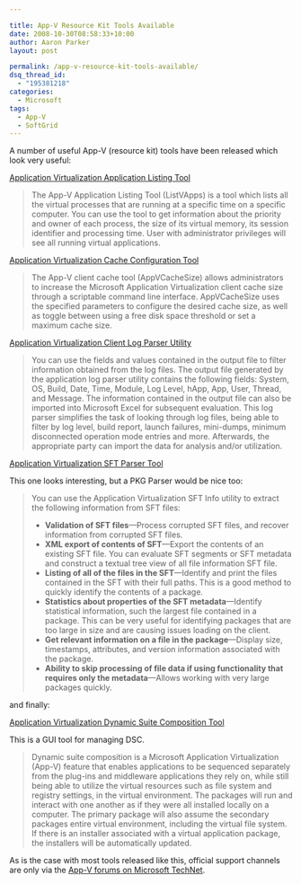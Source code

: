 ```yaml
---

title: App-V Resource Kit Tools Available
date: 2008-10-30T08:58:33+10:00
author: Aaron Parker
layout: post

permalink: /app-v-resource-kit-tools-available/
dsq_thread_id:
  - "195381218"
categories:
  - Microsoft
tags:
  - App-V
  - SoftGrid
---
```

A number of useful App-V (resource kit) tools have been released which look very useful:

[Application Virtualization Application Listing Tool](http://www.microsoft.com/downloads/details.aspx?FamilyID=5da48313-cf6d-445d-af97-594f194ac759&DisplayLang=en)

> The App-V Application Listing Tool (ListVApps) is a tool which lists all the virtual processes that are running at a specific time on a specific computer. You can use the tool to get information about the priority and owner of each process, the size of its virtual memory, its session identifier and processing time. User with administrator privileges will see all running virtual applications. 

[Application Virtualization Cache Configuration Tool](http://www.microsoft.com/downloads/details.aspx?FamilyID=5e7089fa-c6ab-4150-8562-3b5bc14cd881&DisplayLang=en)

> The App-V client cache tool (AppVCacheSize) allows administrators to increase the Microsoft Application Virtualization client cache size through a scriptable command line interface. AppVCacheSize uses the specified parameters to configure the desired cache size, as well as toggle between using a free disk space threshold or set a maximum cache size.

[Application Virtualization Client Log Parser Utility](http://www.microsoft.com/downloads/details.aspx?FamilyID=72876c60-3a87-4705-b722-f73eb56219bf&DisplayLang=en)

> You can use the fields and values contained in the output file to filter information obtained from the log files. The output file generated by the application log parser utility contains the following fields: System, OS, Build, Date, Time, Module, Log Level, hApp, App, User, Thread, and Message. The information contained in the output file can also be imported into Microsoft Excel for subsequent evaluation. This log parser simplifies the task of looking through log files, being able to filter by log level, build report, launch failures, mini-dumps, minimum disconnected operation mode entries and more. Afterwards, the appropriate party can import the data for analysis and/or utilization. 

[Application Virtualization SFT Parser Tool](http://www.microsoft.com/downloads/details.aspx?FamilyID=e5a7db27-304b-4cd1-9c80-7ba5fdaea97f&DisplayLang=en)

This one looks interesting, but a PKG Parser would be nice too:

> You can use the Application Virtualization SFT Info utility to extract the following information from SFT files: 
> 
>   * **Validation of SFT files**—Process corrupted SFT files, and recover information from corrupted SFT files. 
>   * **XML export of contents of SFT**—Export the contents of an existing SFT file. You can evaluate SFT segments or SFT metadata and construct a textual tree view of all file information SFT file. 
>   * **Listing of all of the files in the SFT**—Identify and print the files contained in the SFT with their full paths. This is a good method to quickly identify the contents of a package. 
>   * **Statistics about properties of the SFT metadata**—Identify statistical information, such the largest file contained in a package. This can be very useful for identifying packages that are too large in size and are causing issues loading on the client. 
>   * **Get relevant information on a file in the package**—Display size, timestamps, attributes, and version information associated with the package. 
>   * **Ability to skip processing of file data if using functionality that requires only the metadata**—Allows working with very large packages quickly. 

and finally:

[Application Virtualization Dynamic Suite Composition Tool](http://www.microsoft.com/downloads/details.aspx?FamilyID=daa898df-455f-438a-aa2a-421f05894098&DisplayLang=en)

This is a GUI tool for managing DSC.

> Dynamic suite composition is a Microsoft Application Virtualization (App-V) feature that enables applications to be sequenced separately from the plug-ins and middleware applications they rely on, while still being able to utilize the virtual resources such as file system and registry settings, in the virtual environment. The packages will run and interact with one another as if they were all installed locally on a computer. The primary package will also assume the secondary packages entire virtual environment, including the virtual file system. If there is an installer associated with a virtual application package, the installers will be automatically updated. 

As is the case with most tools released like this, official support channels are only via the [App-V forums on Microsoft TechNet](http://forums.microsoft.com/TechNet/default.aspx?ForumGroupID=497&SiteID=17).